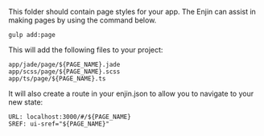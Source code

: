 This folder should contain page styles for your app.  The Enjin can assist in making pages by using the command below.

```gulp add:page```

This will add the following files to your project:
```
app/jade/page/${PAGE_NAME}.jade
app/scss/page/${PAGE_NAME}.scss
app/ts/page/${PAGE_NAME}.ts
``` 

It will also create a route in your enjin.json to allow you to navigate to your new state:
```
URL: localhost:3000/#/${PAGE_NAME}
SREF: ui-sref="${PAGE_NAME}"
```